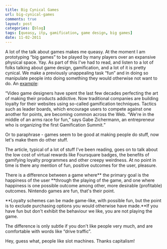 ```yaml
---
title: Big Cynical Games
url: big-cynical-games
comments: true
layout: post
categories: [blog]
tags: [queasy, itp, gamification, game design, big games]
date: 11-02-2011
---
```

A lot of the talk about games makes me queasy. At the moment I am prototyping &#8220;big games&#8221; to be played by many players over an expansive physical space. Yay. As part of this I've had to read, and listen to a lot of folks talking about game design, gamification, and a lot of it is pretty cynical. We make a previously unappealing task &#8220;fun&#8221; and in doing so manipulate people into doing something they would otherwise not want to do. An <a href="http://www.businessweek.com/magazine/content/11_05/b4213035403146.htm" title="example">example</a>:

<q>Video game designers have spent the last few decades perfecting the art of making their products addictive. Now traditional companies are building loyalty for their websites using so-called gamification techniques. Tactics such as leader boards, which encourage users to compete against one another for points, are becoming common across the Web. &#8220;We're in the middle of an arms race for fun,&#8221; says Gabe Zichermann, an entrepreneur who is organizing the first Gamification Summit.</q>

Or to paraphrase - games seem to be good at making people do stuff, now let's make them do other stuff. 

The article, typical of a lot of stuff I've been reading, goes on to talk about the low cost of virtual rewards like Foursquare badges, the benefits of gamifying loyalty programmes and other creepy weirdness. At no point in time is there any mention of fun, positive outcomes for the user, pleasure. 

There is a difference between a game where** the primary goal is the happiness of the user **through the playing of the game, and one where happiness is one possible outcome among other, more desirable (profitable) outcomes. Nintendo games are fun, that's their point. 

**Loyalty schemes can be made game-like, with possible fun, but the point is to exclude purchasing options you would otherwise have made.**If you have fun but don't exhibit the behaviour we like, you are not playing the game. 

The difference is only subtle if you don't like people very much, and are comfortable with words like &#8220;drive traffic&#8221;.

Hey, guess what, people like slot machines. Thanks capitalism!


